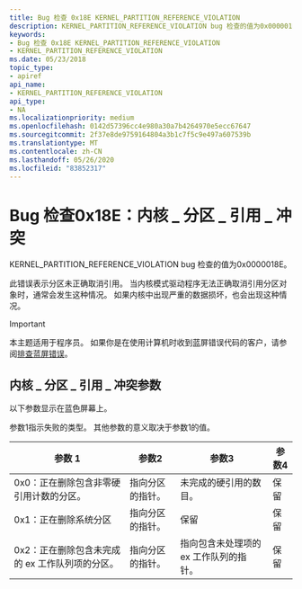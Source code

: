 ```yaml
---
title: Bug 检查 0x18E KERNEL_PARTITION_REFERENCE_VIOLATION
description: KERNEL_PARTITION_REFERENCE_VIOLATION bug 检查的值为0x0000018E。
keywords:
- Bug 检查 0x18E KERNEL_PARTITION_REFERENCE_VIOLATION
- KERNEL_PARTITION_REFERENCE_VIOLATION
ms.date: 05/23/2018
topic_type:
- apiref
api_name:
- KERNEL_PARTITION_REFERENCE_VIOLATION
api_type:
- NA
ms.localizationpriority: medium
ms.openlocfilehash: 0142d57396cc4e980a30a7b4264970e5ecc67647
ms.sourcegitcommit: 2f37e8de9759164804a3b1c7f5c9e497a607539b
ms.translationtype: MT
ms.contentlocale: zh-CN
ms.lasthandoff: 05/26/2020
ms.locfileid: "83852317"
---
```

# <a name="bug-check-0x18e-kernel_partition_reference_violation"></a>Bug 检查0x18E：内核 \_ 分区 \_ 引用 \_ 冲突

KERNEL_PARTITION_REFERENCE_VIOLATION bug 检查的值为0x0000018E。 

此错误表示分区未正确取消引用。 当内核模式驱动程序无法正确取消引用分区对象时，通常会发生这种情况。 如果内核中出现严重的数据损坏，也会出现这种情况。


> [!IMPORTANT]
> 本主题适用于程序员。 如果你是在使用计算机时收到蓝屏错误代码的客户，请参阅[排查蓝屏错误](https://www.windows.com/stopcode)。


## <a name="kernel_partition_reference_violation-parameters"></a>内核 \_ 分区 \_ 引用 \_ 冲突参数

以下参数显示在蓝色屏幕上。

参数1指示失败的类型。 其他参数的意义取决于参数1的值。

参数 1 | 参数2 | 参数3 | 参数4
|-----------|-------------|-------------|-------------|
| 0x0：正在删除包含非零硬引用计数的分区。 | 指向分区的指针。 | 未完成的硬引用的数目。 | 保留|
| 0x1：正在删除系统分区 | 指向分区的指针。 | 保留 | 保留 |
| 0x2：正在删除包含未完成的 ex 工作队列项的分区。 | 指向分区的指针。 |指向包含未处理项的 ex 工作队列的指针。 | 保留 |
 






